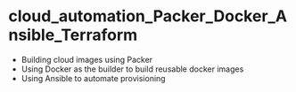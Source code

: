 # cloud_automation_Packer_Docker_Ansible_Terraform

* Building cloud images using Packer
* Using Docker as the builder to build reusable docker images
* Using Ansible to automate provisioning
